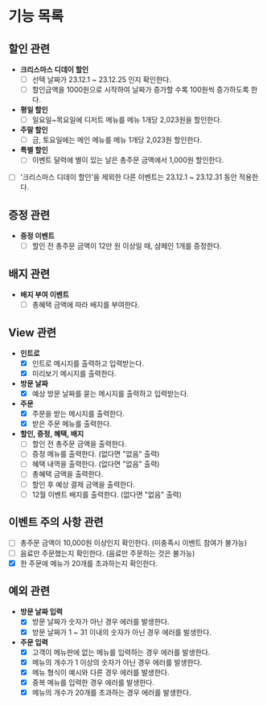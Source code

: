 # 기능 목록

## 할인 관련
- **크리스마스 디데이 할인**
    -[ ] 선택 날짜가 23.12.1 ~ 23.12.25 인지 확인한다.
    -[ ] 할인금액을 1000원으로 시작하여 날짜가 증가할 수록 100원씩 증가하도록 한다.
- **평일 할인**
    -[ ] 일요일~목요일에 디저트 메뉴를 메뉴 1개당 2,023원을 할인한다.
- **주말 할인**
    -[ ] 금, 토요일에는 메인 메뉴를 메뉴 1개당 2,023원 할인한다.
- **특별 할인**
    -[ ] 이벤트 달력에 별이 있는 날은 총주문 금액에서 1,000원 할인한다.
-[ ] '크리스마스 디데이 할인'을 제외한 다른 이벤트는 23.12.1 ~ 23.12.31 동안 적용한다.

## 증정 관련
- **증정 이벤트**
    -[ ] 할인 전 총주문 금액이 12만 원 이상일 때, 샴페인 1개를 증정한다.

## 배지 관련
- **배지 부여 이벤트**
    -[ ] 총혜택 금액에 따라 배지를 부여한다.

## View 관련
- **인트로**
    -[X] 인트로 메시지를 출력하고 입력받는다.
    -[X] 미리보기 메시지를 출력한다.
- **방문 날짜**
    -[X] 예상 방문 날짜를 묻는 메시지를 출력하고 입력받는다.
- **주문**
    -[X] 주문을 받는 메시지를 출력한다.
    -[X] 받은 주문 메뉴를 출력한다.
- **할인, 증정, 혜택, 배지**
    -[ ] 할인 전 총주문 금액을 출력한다.
    -[ ] 증정 메뉴를 출력한다. (없다면 "없음" 출력)
    -[ ] 혜택 내역을 출력한다. (없다면 "없음" 출력)
    -[ ] 총혜택 금액을 출력한다.
    -[ ] 할인 후 예상 결제 금액을 출력한다.
    -[ ] 12월 이벤트 배지를 출력한다. (없다면 "없음" 출력)

## 이벤트 주의 사항 관련
-[ ] 총주문 금액이 10,000원 이상인지 확인한다. (미충족시 이벤트 참여가 불가능)
-[ ] 음료만 주문했는지 확인한다. (음료만 주문하는 것은 불가능)
-[X] 한 주문에 메뉴가 20개를 초과하는지 확인한다.

## 예외 관련
- **방문 날짜 입력**
    -[X] 방문 날짜가 숫자가 아닌 경우 에러를 발생한다.
    -[X] 방문 날짜가 1 ~ 31 이내의 숫자가 아닌 경우 에러를 발생한다.
- **주문 입력**
    -[X] 고객이 메뉴판에 없는 메뉴를 입력하는 경우 에러를 발생한다.
    -[X] 메뉴의 개수가 1 이상의 숫자가 아닌 경우 에러를 발생한다.
    -[X] 메뉴 형식이 예시와 다른 경우 에러를 발생한다.
    -[X] 중복 메뉴를 입력한 경우 에러를 발생한다.
    -[X] 메뉴의 개수가 20개를 초과하는 경우 에러를 발생한다.
